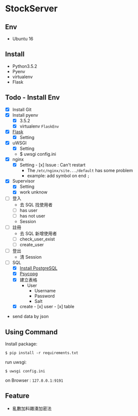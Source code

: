 # StockServer

## Env

- Ubuntu 16

## Install

- Python3.5.2
- Pyenv
- virtualenv
- Flask

## Todo - Install Env

- [x] Install Git
- [x] Install pyenv
	- [x] 3.5.2
	- [x] virtualenv `FlaskEnv`
- [x] [Flask](http://www.jianshu.com/p/84978157c785)
	- [x] Setting
- [x] uWSGI
	- [x] Setting
	- $ uwsgi config.ini
- [x] nginx
	- [x] Setting - [x] Issue : Can't restart
		- The `/etc/nginx/site.../default` has some problem
		- example: add symbol on end `;`
- [x] Supervisor
	- [x] Setting
	- [x] work unknow
- [ ] 登入
    - 去 SQL 找使用者
	- [ ] has user
	- [ ] has not user
    - Session
- [ ] 註冊
    - 去 SQL 新增使用者
	- [ ] check_user_exist
	- [ ] create_user
- [ ] 登出
    - 清 Session
- [ ] SQL
    - [x] [Install PostgreSQL](https://www.fullstackpython.com/blog/postgresql-python-3-psycopg2-ubuntu-1604.html)
    - [x] [Psycopg](http://initd.org/psycopg/docs/index.html)
    - [x] 建立表格
        - User 
            - Username
            - Password
            - Salt
    - [x] create
            - [x] user
            - [x] table
- send data by json

## Using Command 

Install package:

	$ pip install -r requirements.txt

run uwsgi:

	$ uwsgi config.ini

on Browser : `127.0.0.1:9191`

## Feature

- 亂數加料雜湊加密法


